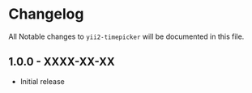 # Changelog

All Notable changes to `yii2-timepicker` will be documented in this file.

## 1.0.0 - XXXX-XX-XX

- Initial release
